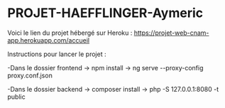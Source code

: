 # PROJET-HAEFFLINGER-Aymeric

Voici le lien du projet hébergé sur Heroku :
https://projet-web-cnam-app.herokuapp.com/accueil

Instructions pour lancer le projet :

-Dans le dossier frontend
-> npm install
-> ng serve --proxy-config proxy.conf.json

-Dans le dossier backend
-> composer install
-> php -S 127.0.0.1:8080 -t public

